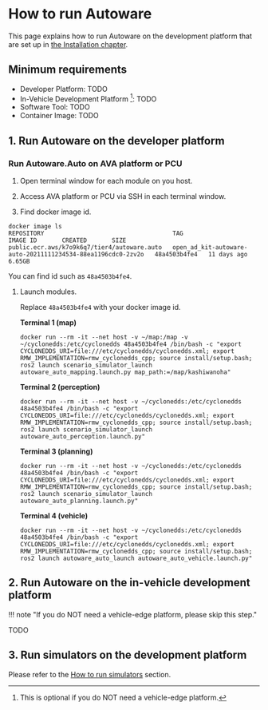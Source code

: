 # How to run Autoware

This page explains how to run Autoware on the development platform that are set up in [the Installation chapter](../installation/index.md).

## Minimum requirements

- Developer Platform: TODO
- In-Vehicle Development Platform [^1]: TODO
- Software Tool: TODO
- Container Image: TODO

[^1]: This is optional if you do NOT need a vehicle-edge platform.

## 1. Run Autoware on the developer platform

### Run Autoware.Auto on AVA platform or PCU

1. Open terminal window for each module on you host.

1. Access AVA platform or PCU via SSH in each terminal window.

1. Find docker image id.

```console
docker image ls
REPOSITORY                                    TAG                                                           IMAGE ID       CREATED       SIZE
public.ecr.aws/k7o9k6q7/tier4/autoware.auto   open_ad_kit-autoware-auto-20211111234534-88ea1196cdc0-2zv2o   48a4503b4fe4   11 days ago   6.65GB
```

You can find id such as `48a4503b4fe4`.

1. Launch modules.

   Replace `48a4503b4fe4` with your docker image id.

   **Terminal 1 (map)**

   ```console
   docker run --rm -it --net host -v ~/map:/map -v ~/cyclonedds:/etc/cyclonedds 48a4503b4fe4 /bin/bash -c "export CYCLONEDDS_URI=file:///etc/cyclonedds/cyclonedds.xml; export RMW_IMPLEMENTATION=rmw_cyclonedds_cpp; source install/setup.bash; ros2 launch scenario_simulator_launch autoware_auto_mapping.launch.py map_path:=/map/kashiwanoha"
   ```

   **Terminal 2 (perception)**

   ```console
   docker run --rm -it --net host -v ~/cyclonedds:/etc/cyclonedds 48a4503b4fe4 /bin/bash -c "export CYCLONEDDS_URI=file:///etc/cyclonedds/cyclonedds.xml; export RMW_IMPLEMENTATION=rmw_cyclonedds_cpp; source install/setup.bash; ros2 launch scenario_simulator_launch autoware_auto_perception.launch.py"
   ```

   **Terminal 3 (planning)**

   ```console
   docker run --rm -it --net host -v ~/cyclonedds:/etc/cyclonedds 48a4503b4fe4 /bin/bash -c "export CYCLONEDDS_URI=file:///etc/cyclonedds/cyclonedds.xml; export RMW_IMPLEMENTATION=rmw_cyclonedds_cpp; source install/setup.bash; ros2 launch scenario_simulator_launch autoware_auto_planning.launch.py"
   ```

   **Terminal 4 (vehicle)**

   ```console
   docker run --rm -it --net host -v ~/cyclonedds:/etc/cyclonedds 48a4503b4fe4 /bin/bash -c "export CYCLONEDDS_URI=file:///etc/cyclonedds/cyclonedds.xml; export RMW_IMPLEMENTATION=rmw_cyclonedds_cpp; source install/setup.bash; ros2 launch autoware_auto_launch autoware_auto_vehicle.launch.py"
   ```

## 2. Run Autoware on the in-vehicle development platform

!!! note "If you do NOT need a vehicle-edge platform, please skip this step."

TODO

## 3. Run simulators on the development platform

Please refer to the [How to run simulators](../how-to-run-simulators/index.md) section.
